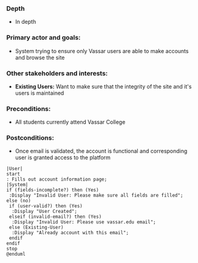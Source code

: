 ### Depth
- In depth
###  Primary actor and goals:
- System trying to ensure only Vassar users are able to make accounts and browse the site
### Other stakeholders and interests:
- **Existing Users:** Want to make sure that the integrity of the site and it's users is maintained
### Preconditions:
- All students currently attend Vassar College
### Postconditions:
- Once email is validated, the account is functional and corresponding user is granted access to the platform
```plantuml
|User|
start
: Fills out account information page;
|System|
if (fields-incomplete?) then (Yes)
 :Display "Invalid User: Please make sure all fields are filled";
else (no)
 if (user-valid?) then (Yes)
  :Display "User Created";
 elseif (invalid-email?) then (Yes)
  :Display "Invalid User: Please use vassar.edu email";
 else (Existing-User)
  :Display "Already account with this email";
 endif
endif
stop
@enduml
```